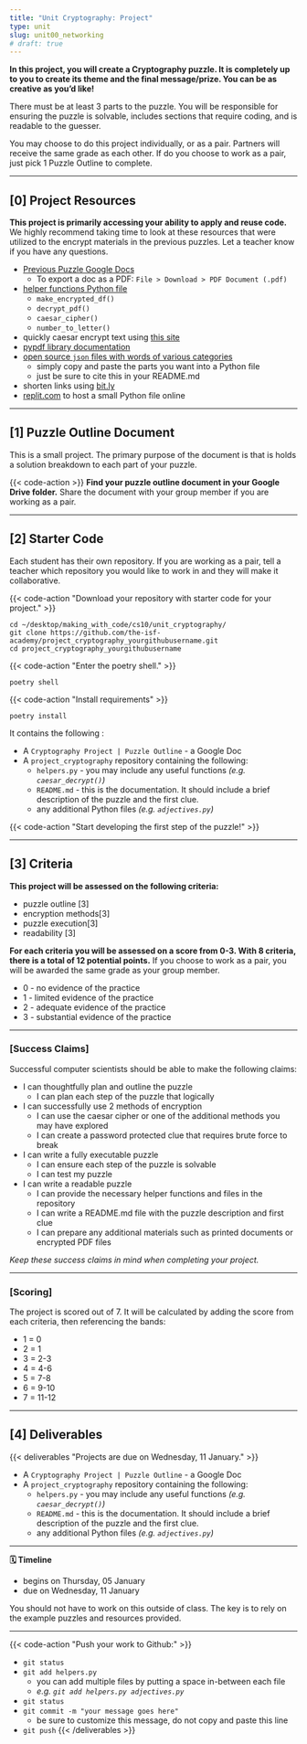 ```yaml
---
title: "Unit Cryptography: Project"
type: unit
slug: unit00_networking
# draft: true
---
```


**In this project, you will create a Cryptography puzzle. It is completely up to you to create its theme and the final message/prize. You can be as creative as you’d like!**

There must be at least 3 parts to the puzzle. You will be responsible for ensuring the puzzle is solvable, includes sections that require coding, and is readable to the guesser.


You may choose to do this project individually, or as a pair. Partners will receive the same grade as each other. If do you choose to work as a pair, just pick 1 Puzzle Outline to complete.

---

## [0] Project Resources

**This project is primarily accessing your ability to apply and reuse code.** We highly recommend taking time to look at these resources that were utilized to the encrypt materials in the previous puzzles. Let a teacher know if you have any questions.

- [Previous Puzzle Google Docs](https://drive.google.com/drive/folders/1RNOGAvU_5xZbTdH0gIrqJkxtKM-Y5r7q?usp=sharing)
    - To export a doc as a PDF: `File > Download > PDF Document (.pdf)`
- [helper functions Python file](https://github.com/the-isf-academy/project_cryptography_resources/blob/main/helpers.py)
    - `make_encrypted_df()`
    - `decrypt_pdf()`
    - `caesar_cipher()`
    - `number_to_letter()`
- quickly caesar encrypt text using [this site](https://cryptii.com/pipes/caesar-cipher)
- [pypdf library documentation](https://pypdf2.readthedocs.io/en/latest/index.html)
- [open source `json` files with words of various categories](https://github.com/dariusk/corpora/tree/master/data)
    - simply copy and paste the parts you want into a Python file
    - just be sure to cite this in your README.md
- shorten links using [bit.ly](http://bit.ly/)
- [replit.com](https://replit.com/) to host a small Python file online






---

## [1] Puzzle Outline Document

This is a small project. The primary purpose of the document is that is holds a solution breakdown to each part of your puzzle.


{{< code-action >}} **Find your puzzle outline document in your Google Drive folder.** Share the document with your group member if you are working as a pair.

---

## [2] Starter Code

Each student has their own repository. If you are working as a pair, tell a teacher which repository you would like to work in and they will make it collaborative.

{{< code-action "Download your repository with starter code for your project." >}}

```shell
cd ~/desktop/making_with_code/cs10/unit_cryptography/
git clone https://github.com/the-isf-academy/project_cryptography_yourgithubusername.git
cd project_cryptography_yourgithubusername
```

{{< code-action "Enter the poetry shell." >}}
```shell
poetry shell
```

{{< code-action "Install requirements" >}}
```shell
poetry install
```

It contains the following :
- A `Cryptography Project | Puzzle Outline` - a Google Doc
- A `project_cryptography` repository containing the following:
  - `helpers.py` - you may include any useful functions *(e.g. `caesar_decrypt()`)*
  - `README.md` - this is the documentation. It should include a brief description of the puzzle and the first clue.
  - any additional Python files *(e.g. `adjectives.py`)*

{{< code-action "Start developing the first step of the puzzle!" >}}

---

## [3] Criteria


**This project will be assessed on the following criteria:**
- puzzle outline [3]
- encryption methods[3]
- puzzle execution[3]
- readability [3]


**For each criteria you will be assessed on a score from 0-3. With 8 criteria, there is a total of 12 potential points.** If you choose to work as a pair, you will be awarded the same grade as your group member.
- 0 - no evidence of the practice
- 1 - limited evidence of the practice
- 2 - adequate evidence of the practice
- 3 - substantial evidence of the practice


---

### [Success Claims]

Successful computer scientists should be able to make the following claims:
- I can thoughtfully plan and outline the puzzle
    - I can plan each step of the puzzle that logically
- I can successfully use 2 methods of encryption
    - I can use the caesar cipher or one of the additional methods you may have explored
    - I can create a password protected clue that requires brute force to break
- I can write a fully executable puzzle
    - I can ensure each step of the puzzle is solvable
    - I can test my puzzle
- I can write a readable puzzle
    - I can provide the necessary helper functions and files in the repository
    - I can write a README.md file with the puzzle description and first clue
    - I can prepare any additional materials such as printed documents or encrypted PDF files


*Keep these success claims in mind when completing your project.*

---

### [Scoring]

The project is scored out of 7. It will be calculated by adding the score from each criteria, then referencing the bands:
- 1 = 0
- 2 = 1
- 3 = 2-3
- 4 = 4-6
- 5 = 7-8
- 6 = 9-10
- 7 = 11-12

---

## [4] Deliverables

{{< deliverables  "Projects are due on Wednesday, 11 January." >}}

- A `Cryptography Project | Puzzle Outline` - a Google Doc
- A `project_cryptography` repository containing the following:
  - `helpers.py` - you may include any useful functions *(e.g. `caesar_decrypt()`)*
  - `README.md` - this is the documentation. It should include a brief description of the puzzle and the first clue.
  - any additional Python files *(e.g. `adjectives.py`)*

---

**🗓️ Timeline**

- begins on Thursday, 05 January
- due on Wednesday, 11 January

You should not have to work on this outside of class. The key is to rely on the example puzzles and resources provided.

---

{{< code-action "Push your work to Github:" >}}
- `git status`
- `git add helpers.py`
    - you can add multiple files by putting a space in-between each file
    - *e.g. `git add helpers.py adjectives.py`*
- `git status`
- `git commit -m "your message goes here"`
    - be sure to customize this message, do not copy and paste this line
- `git push`
{{< /deliverables >}}
